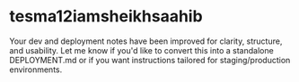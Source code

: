# tesma12iamsheikhsaahib
Your dev and deployment notes have been improved for clarity, structure, and usability. Let me know if you'd like to convert this into a standalone DEPLOYMENT.md or if you want instructions tailored for staging/production environments.
